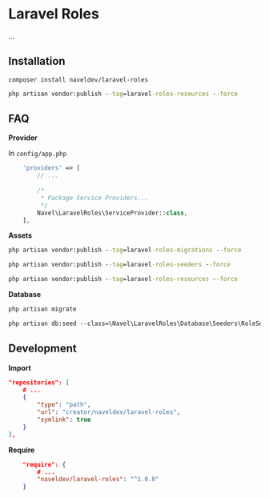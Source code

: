 # Laravel Roles

...

## Installation

```composer
composer install naveldev/laravel-roles
```

```cmd
php artisan vendor:publish --tag=laravel-roles-resources --force
```

## FAQ

**Provider**

In `config/app.php`

```php
    'providers' => [
        // ...
        
        /*
         * Package Service Providers...
         */
        Navel\LaravelRoles\ServiceProvider::class,
    ],
```

**Assets**

```cmd
php artisan vendor:publish --tag=laravel-roles-migrations --force
```

```cmd
php artisan vendor:publish --tag=laravel-roles-seeders --force
```

```cmd
php artisan vendor:publish --tag=laravel-roles-resources --force
```

**Database**

```cmd
php artisan migrate
```

```cmd
php artisan db:seed --class=\Navel\LaravelRoles\Database\Seeders\RoleSeeder
```

## Development

**Import**

```json
"repositories": [
	# ...
	{
		"type": "path",
		"url": "creator/naveldev/laravel-roles",
		"symlink": true
	}
],
```

**Require**

```json
	"require": {
		# ...
		"naveldev/laravel-roles": "^1.0.0"
	}
```
